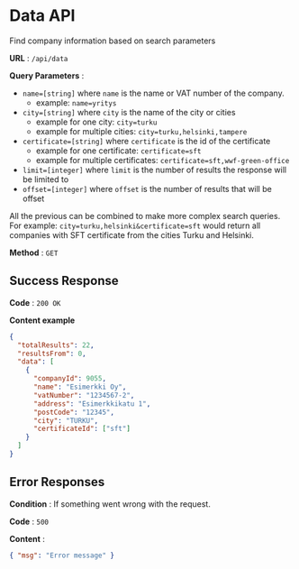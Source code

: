 # Data API

Find company information based on search parameters

**URL** : `/api/data`

**Query Parameters** :

- `name=[string]` where `name` is the name or VAT number of the company.
  - example: `name=yritys`
- `city=[string]` where `city` is the name of the city or cities
  - example for one city: `city=turku`
  - example for multiple cities: `city=turku,helsinki,tampere`
- `certificate=[string]` where `certificate` is the id of the certificate
  - example for one certificate: `certificate=sft`
  - example for multiple certificates: `certificate=sft,wwf-green-office`
- `limit=[integer]` where `limit` is the number of results the response will be limited to
- `offset=[integer]` where `offset` is the number of results that will be offset

All the previous can be combined to make more complex search queries.
For example: `city=turku,helsinki&certificate=sft` would return all companies with SFT certificate from the cities Turku and Helsinki.

**Method** : `GET`

## Success Response

**Code** : `200 OK`

**Content example**

```json
{
  "totalResults": 22,
  "resultsFrom": 0,
  "data": [
    {
      "companyId": 9055,
      "name": "Esimerkki Oy",
      "vatNumber": "1234567-2",
      "address": "Esimerkkikatu 1",
      "postCode": "12345",
      "city": "TURKU",
      "certificateId": ["sft"]
    }
  ]
}
```

## Error Responses

**Condition** : If something went wrong with the request.

**Code** : `500`

**Content** :

```json
{ "msg": "Error message" }
```

